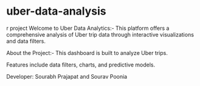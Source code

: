 # uber-data-analysis
r project
Welcome to Uber Data Analytics:-
This platform offers a comprehensive analysis of Uber trip data through interactive visualizations and data filters.


About the Project:-
This dashboard is built to analyze Uber trips.

Features include data filters, charts, and predictive models.

Developer: Sourabh Prajapat and Sourav Poonia
